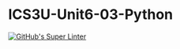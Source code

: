 # ICS3U-Unit6-03-Python

[![GitHub's Super Linter](https://github.com/Dahrio-Francois/ICS3U-Unit6-03-Python/workflows/GitHub's%20Super%20Linter/badge.svg)](https://github.com/Dahrio-Francois/ICS3U-Unit6-03-Python/actions)
